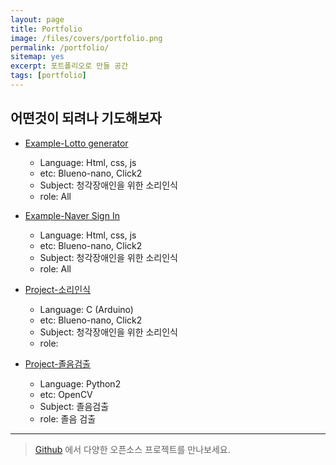 ```yaml
---
layout: page
title: Portfolio
image: /files/covers/portfolio.png
permalink: /portfolio/
sitemap: yes
excerpt: 포트폴리오로 만들 공간
tags: [portfolio]
---
```


## 어떤것이 되려나 기도해보자

* [Example-Lotto generator](https://)
  * Language: Html, css, js
  * etc: Blueno-nano, Click2 
  * Subject: 청각장애인을 위한 소리인식
  * role: All



* [Example-Naver Sign In](https://)
  * Language: Html, css, js
  * etc: Blueno-nano, Click2 
  * Subject: 청각장애인을 위한 소리인식
  * role: All



* [Project-소리인식](https://)
  * Language: C (Arduino)
  * etc: Blueno-nano, Click2 
  * Subject: 청각장애인을 위한 소리인식
  * role: 



* [Project-졸음검출](https://)
  * Language: Python2
  * etc: OpenCV 
  * Subject: 졸음검출
  * role: 졸음 검출 


---

> [Github](http://github.com/emily74857485) 에서 다양한 오픈소스 프로젝트를 만나보세요.

